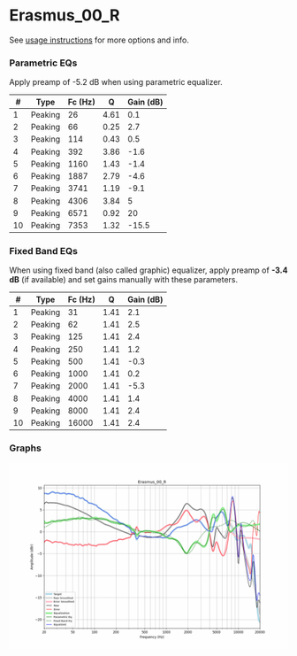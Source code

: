 # Erasmus_00_R
See [usage instructions](https://github.com/jaakkopasanen/AutoEq#usage) for more options and info.

### Parametric EQs
Apply preamp of -5.2 dB when using parametric equalizer.

|   # | Type    |   Fc (Hz) |    Q |   Gain (dB) |
|-----|---------|-----------|------|-------------|
|   1 | Peaking |        26 | 4.61 |         0.1 |
|   2 | Peaking |        66 | 0.25 |         2.7 |
|   3 | Peaking |       114 | 0.43 |         0.5 |
|   4 | Peaking |       392 | 3.86 |        -1.6 |
|   5 | Peaking |      1160 | 1.43 |        -1.4 |
|   6 | Peaking |      1887 | 2.79 |        -4.6 |
|   7 | Peaking |      3741 | 1.19 |        -9.1 |
|   8 | Peaking |      4306 | 3.84 |         5   |
|   9 | Peaking |      6571 | 0.92 |        20   |
|  10 | Peaking |      7353 | 1.32 |       -15.5 |

### Fixed Band EQs
When using fixed band (also called graphic) equalizer, apply preamp of **-3.4 dB** (if available) and set gains manually with these parameters.

|   # | Type    |   Fc (Hz) |    Q |   Gain (dB) |
|-----|---------|-----------|------|-------------|
|   1 | Peaking |        31 | 1.41 |         2.1 |
|   2 | Peaking |        62 | 1.41 |         2.5 |
|   3 | Peaking |       125 | 1.41 |         2.4 |
|   4 | Peaking |       250 | 1.41 |         1.2 |
|   5 | Peaking |       500 | 1.41 |        -0.3 |
|   6 | Peaking |      1000 | 1.41 |         0.2 |
|   7 | Peaking |      2000 | 1.41 |        -5.3 |
|   8 | Peaking |      4000 | 1.41 |         1.4 |
|   9 | Peaking |      8000 | 1.41 |         2.4 |
|  10 | Peaking |     16000 | 1.41 |         2.4 |

### Graphs
![](./Erasmus_00_R.png)

